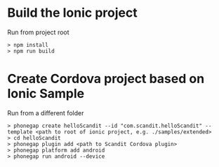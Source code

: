 # Build the Ionic project
Run from project root
```
> npm install
> npm run build
```

# Create Cordova project based on Ionic Sample
Run from a different folder
```
> phonegap create helloScandit --id "com.scandit.helloScandit" --template <path to root of ionic project, e.g. ./samples/extended>
> cd helloScandit
> phonegap plugin add <path to Scandit Cordova plugin>
> phonegap platform add android
> phonegap run android --device
```
